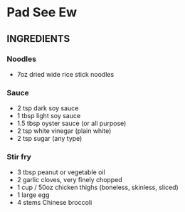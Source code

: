 # Pad See Ew

## INGREDIENTS

### Noodles

- 7oz dried wide rice stick noodles

### Sauce

- 2 tsp dark soy sauce
- 1 tbsp light soy sauce
- 1.5 tbsp oyster sauce (or all purpose)
- 2 tsp white vinegar (plain white)
- 2 tsp sugar (any type)

### Stir fry

- 3 tbsp peanut or vegetable oil
- 2 garlic cloves, very finely chopped
- 1 cup / 50oz chicken thighs (boneless, skinless, sliced)
- 1 large egg
- 4 stems Chinese broccoli